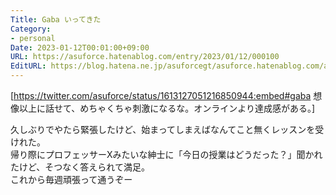 ```yaml
---
Title: Gaba いってきた
Category:
- personal
Date: 2023-01-12T00:01:00+09:00
URL: https://asuforce.hatenablog.com/entry/2023/01/12/000100
EditURL: https://blog.hatena.ne.jp/asuforcegt/asuforce.hatenablog.com/atom/entry/4207112889953569608
---
```


[https://twitter.com/asuforce/status/1613127051216850944:embed#gaba 想像以上に話せて、めちゃくちゃ刺激になるな。オンラインより達成感がある。]

久しぶりでやたら緊張したけど、始まってしまえばなんてこと無くレッスンを受けれた。  
帰り際にプロフェッサーXみたいな紳士に「今日の授業はどうだった？」聞かれたけど、そつなく答えられて満足。  
これから毎週頑張って通うぞー
